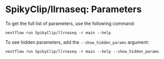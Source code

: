 # SpikyClip/llrnaseq: Parameters

To get the full list of parameters, use the following command:

```
nextflow run SpikyClip/llrnaseq -r main --help
```

To see hidden parameters, add the `--show_hidden_params` argument:

```
nextflow run SpikyClip/llrnaseq -r main --help --show_hidden_params
```